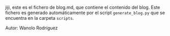 jiji, este es el fichero de blog.md, que contiene el contenido del blog. Este fichero es generado automáticamente por el script `generate_blog.py` que se encuentra en la carpeta `scripts`.


Autor: Wanolo Rodríguez